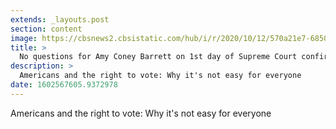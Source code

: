 ```yaml
--- 
extends: _layouts.post 
section: content 
image: https://cbsnews2.cbsistatic.com/hub/i/r/2020/10/12/570a21e7-6850-4396-9d78-1258f631ec56/thumbnail/1200x630/11196011ec1425cd4ae04b8913e5c786/gettyimages-1229032863.jpg 
title: > 
  No questions for Amy Coney Barrett on 1st day of Supreme Court confirmation hearings 
description: > 
  Americans and the right to vote: Why it's not easy for everyone 
date: 1602567605.9372978 
--- 
```

Americans and the right to vote: Why it's not easy for everyone